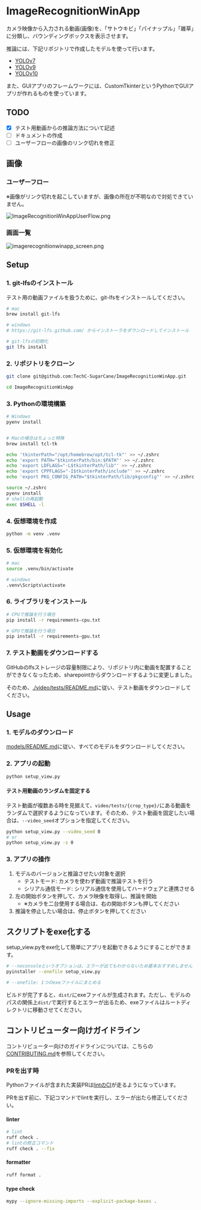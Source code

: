 # ImageRecognitionWinApp

カメラ映像から入力される動画(画像)を、「サトウキビ」「パイナップル」「雑草」に分類し、バウンディングボックスを表示させます。

推論には、下記リポジトリで作成したモデルを使って行います。

- [YOLOv7](https://github.com/TechC-SugarCane/train-YOLOv7)
- [YOLOv9](https://github.com/TechC-SugarCane/train-YOLOv9)
- [YOLOv10](https://github.com/TechC-SugarCane/train-YOLOv10)

また、GUIアプリのフレームワークには、CustomTkinterというPythonでGUIアプリが作れるものを使っています。

## TODO

- [x] テスト用動画からの推論方法について記述
- [ ] ドキュメントの作成
- [ ] ユーザーフローの画像のリンク切れを修正

## 画像

### ユーザーフロー

※画像がリンク切れを起こしていますが、画像の所在が不明なので対処できていません。

![ImageRecognitionWinAppUserFlow.png](https://github.com/TechC-SugarCane/ImageRecognitionWinApp/edit/develop/ImageRecognitionWinAppUserFlow.png)

### 画面一覧

![imagerecognitionwinapp_screen.png](https://github.com/TechC-SugarCane/ImageRecognitionWinApp/edit/develop/imagerecognitionwinapp_screen.png)

## Setup

### 1. git-lfsのインストール

テスト用の動画ファイルを扱うために、git-lfsをインストールしてください。

```bash
# mac
brew install git-lfs

# windows
# https://git-lfs.github.com/ からインストーラをダウンロードしてインストール

# git-lfsの初期化
git lfs install
```

### 2. リポジトリをクローン

```bash
git clone git@github.com:TechC-SugarCane/ImageRecognitionWinApp.git

cd ImageRecognitionWinApp
```

### 3. Pythonの環境構築

```bash
# Windows
pyenv install


# Macの場合はちょっと特殊
brew install tcl-tk

echo 'tkinterPath="/opt/homebrew/opt/tcl-tk"' >> ~/.zshrc
echo 'export PATH="$tkinterPath/bin:$PATH"' >> ~/.zshrc
echo 'export LDFLAGS="-L$tkinterPath/lib"' >> ~/.zshrc
echo 'export CPPFLAGS="-I$tkinterPath/include"' >> ~/.zshrc
echo 'export PKG_CONFIG_PATH="$tkinterPath/lib/pkgconfig"' >> ~/.zshrc

source ~/.zshrc
pyenv install
# shellの再起動
exec $SHELL -l
```

### 4. 仮想環境を作成

```bash
python -m venv .venv
```

### 5. 仮想環境を有効化

```bash
# mac
source .venv/bin/activate

# windows
.venv\Scripts\activate
```

### 6. ライブラリをインストール

```bash
# CPUで推論を行う場合
pip install -r requirements-cpu.txt

# GPUで推論を行う場合
pip install -r requirements-gpu.txt
```

### 7. テスト動画をダウンロードする

GitHubのlfsストレージの容量制限により、リポジトリ内に動画を配置することができなくなったため、sharepointからダウンロードするように変更しました。

そのため、[./video/tests/README.md](./video/tests/README.md)に従い、テスト動画をダウンロードしてください。

## Usage

### 1. モデルのダウンロード

[models/README.md](./models/README.md)に従い、すべてのモデルをダウンロードしてください。

### 2. アプリの起動

```bash
python setup_view.py
```

#### テスト用動画のランダムを固定する

テスト動画が複数ある時を見据えて、`video/tests/{crop_type}/`にある動画をランダムで選択するようになっています。そのため、テスト動画を固定したい場合は、`--video_seed`オプションを指定してください。

```bash
python setup_view.py --video_seed 0
# or
python setup_view.py -s 0
```

### 3. アプリの操作

1. モデルのバージョンと推論させたい対象を選択
   - テストモード: カメラを使わず動画で推論テストを行う
   - シリアル通信モード: シリアル通信を使用してハードウェアと連携させる
2. 左の開始ボタンを押して、カメラ映像を取得し、推論を開始
    - ※カメラを二台使用する場合は、右の開始ボタンも押してください
3. 推論を停止したい場合は、停止ボタンを押してください

## スクリプトをexe化する

setup_view.pyをexe化して簡単にアプリを起動できるようにすることができます。

```bash
# --noconsoleというオプションは、エラーが出てもわからないため基本おすすめしません
pyinstaller --onefile setup_view.py

# --onefile: 1つのexeファイルにまとめる
```

ビルドが完了すると、`dist/`にexeファイルが生成されます。ただし、モデルのパスの関係上`dist/`で実行するとエラーが出るため、exeファイルはルートディレクトリに移動させてください。<br>

## コントリビューター向けガイドライン

コントリビューター向けのガイドラインについては、こちらの[CONTRIBUTING.md](https://github.com/TechC-SugarCane/.github/blob/main/CONTRIBUTING.md)を参照してください。

### PRを出す時

Pythonファイルが含まれた実装PRは[lintのCI](./.github/workflows/lint.yml)が走るようになっています。

PRを出す前に、下記コマンドでlintを実行し、エラーが出たら修正してください。

#### linter

```bash
# lint
ruff check .
# lintの修正コマンド
ruff check . --fix
```

#### formatter

```bash
ruff format .
```

#### type check

```bash
mypy --ignore-missing-imports --explicit-package-bases .
```
